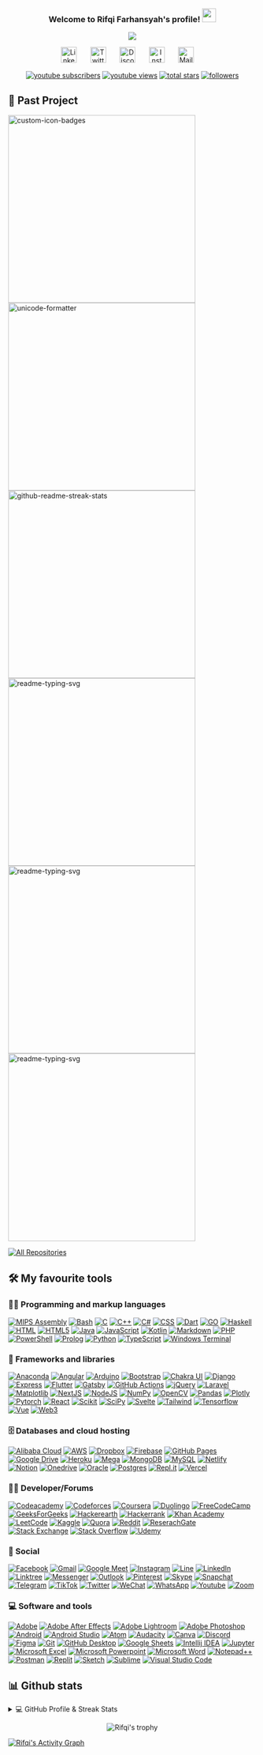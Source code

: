 <h3 align="center">
  Welcome to Rifqi Farhansyah's profile!
  <img src="https://media.giphy.com/media/hvRJCLFzcasrR4ia7z/giphy.gif" width="28">
</h3>

<!-- Typing SVG by DenverCoder1 - https://github.com/DenverCoder1/readme-typing-svg -->
<p align="center">
  <a href="https://github.com/DenverCoder1/readme-typing-svg"><img src="https://readme-typing-svg.demolab.com/?lines=Computer%20Science%20Student%20at%20ITB;Experienced%20in%20Research%20Project;3%2B%20years%20of%20coding%20experience;Lakon%20Menang%20Keri&font=Fira%20Code&center=true&width=440&height=45&color=#6BC71D&vCenter=true&size=22&pause=1000"></a>
</p>

<!-- Social icons section -->
<p align="center">
  <a href="https://www.linkedin.com/in/rifqifarhansyah/"><img width="32px" alt="Linkedin" title="Linkedin" src="https://www.iconsdb.com/icons/preview/color/6BC71D/linkedin-3-xxl.png"/></a>
  &#8287;&#8287;&#8287;&#8287;&#8287;
  <a href="https://twitter.com/rifqifarha_"><img width="32px" alt="Twitter" title="Twitter" src="https://www.iconsdb.com/icons/preview/color/6BC71D/twitter-xxl.png"/></a>
  &#8287;&#8287;&#8287;&#8287;&#8287;
  <a href="https://discordapp.com/users/13521166_Mohammad Rifqi#9063" alt="Discord"><img width="32px" alt="Discord" title="Discord" src="https://www.iconsdb.com/icons/preview/color/6BC71D/discord-2-xxl.png"/></a>
  &#8287;&#8287;&#8287;&#8287;&#8287;
  <a href="https://www.instagram.com/rifqi.farhansyah_/" alt="Instagram"><img width="32px" alt="Instagram" title="Instagram" src="https://www.iconsdb.com/icons/preview/color/6BC71D/instagram-xxl.png"/></a>
  &#8287;&#8287;&#8287;&#8287;&#8287;
  <a href="mailto:mrifki193@gmail.com" alt="Mail"><img width="32px" alt="Mail" title="Mail" src="https://www.iconsdb.com/icons/preview/color/6BC71D/mail-2-xxl.png"/></a>&#8287;&#8287;&#8287;&#8287;&#8287;
</p>

<!-- Social badges section -->
<!-- Badges with custom icons - https://github.com/DenverCoder1/custom-icon-badges -->
<!-- View counter - https://github.com/DenverCoder1/Simple-View-Counter -->
<p align="center">
  <a href="https://www.youtube.com/@rifqifarhansyah?sub_confirmation=1">
    <img alt="youtube subscribers" title="Subscribe to my YouTube channel" src="https://custom-icon-badges.demolab.com/youtube/channel/subscribers/UC0fcAqjfGTVZglbKr8Ae09A?color=%23E05D44&label=SUBSCRIBE&logo=video&logoColor=white&style=for-the-badge&labelColor=CE4630"/></a>
  <a href="https://www.youtube.com/@rifqifarhansyah">
    <img alt="youtube views" title="YouTube views" src="https://custom-icon-badges.demolab.com/youtube/channel/views/UC0fcAqjfGTVZglbKr8Ae09A?color=%23E1AD0E&logo=video&logoColor=white&style=for-the-badge&labelColor=C79600"/></a> 
  <a href="https://github.com/rifqifarhansyah?tab=repositories&sort=stargazers">
    <img alt="total stars" title="Total stars on GitHub" src="https://custom-icon-badges.demolab.com/github/stars/rifqifarhansyah?color=55960c&style=for-the-badge&labelColor=488207&logo=star"/></a>
  <a href="https://github.com/rifqifarhansyah?tab=followers">
    <img alt="followers" title="Follow me on Github" src="https://custom-icon-badges.demolab.com/github/followers/rifqifarhansyah?color=236ad3&labelColor=1155ba&style=for-the-badge&logo=person-add&label=Follow&logoColor=white"/></a>
</p>

## 📁 Past Project
<!-- Repo info cards - https://github.com/anuraghazra/github-readme-stats -->
<!-- Small repo cards (fork) - https://github.com/DenverCoder1/github-readme-stats -->
<p align="left">
  <a href="https://github.com/rifqifarhansyah/EigenFace-Recognition"><img width="380" src="https://github-readme-stats-gamma-eosin.vercel.app/api/pin?username=rifqifarhansyah&repo=EigenFace-Recognition&theme=chartreuse-dark&hide_border=true&icon_color=F8D866&show_icons=false" alt="custom-icon-badges"></a>
  <a href="https://github.com/rifqifarhansyah/Batik-Pattern-Classification"><img width="380" src="https://github-readme-stats-gamma-eosin.vercel.app/api/pin/?username=rifqifarhansyah&repo=Batik-Pattern-Classification&theme=chartreuse-dark&hide_border=true&icon_color=F8D866&show_icons=false" alt="unicode-formatter"></a>
  <a href="https://github.com/rifqifarhansyah/IF2110-BNMO-The-Game"><img width="380" src="https://github-readme-stats-gamma-eosin.vercel.app/api/pin/?username=rifqifarhansyah&repo=IF2110-BNMO-The-Game&theme=chartreuse-dark&hide_border=true&icon_color=F8D866&show_icons=false" alt="github-readme-streak-stats"></a>
  <a href="https://github.com/rifqifarhansyah/MatrixCalculator"><img width="380" src="https://github-readme-stats-gamma-eosin.vercel.app/api/pin/?username=rifqifarhansyah&repo=MatrixCalculator&theme=chartreuse-dark&hide_border=true&icon_color=F8D866&show_icons=false" alt="readme-typing-svg"></a>
  <a href="https://github.com/rifqifarhansyah/TuBes-Daspro"><img width="380" src="https://github-readme-stats-gamma-eosin.vercel.app/api/pin/?username=rifqifarhansyah&repo=TuBes-Daspro&theme=chartreuse-dark&hide_border=true&icon_color=F8D866&show_icons=false" alt="readme-typing-svg"></a>
  <a href="https://github.com/rifqifarhansyah/Tubes-PengKom"><img width="380" src="https://github-readme-stats-gamma-eosin.vercel.app/api/pin/?username=rifqifarhansyah&repo=Tubes-Pengkom&theme=chartreuse-dark&hide_border=true&icon_color=F8D866&show_icons=false" alt="readme-typing-svg"></a>
</p>

<a href="https://github.com/rifqifarhansyah?tab=repositories&sort=stargazers"><img alt="All Repositories" title="All Repositories" src="https://custom-icon-badges.demolab.com/badge/-Click%20Here%20For%20All%20My%20Repos-161B22?style=for-the-badge&color=black&logoColor=white&logo=repo"/></a>

## 🛠️ My favourite tools

### 👨‍💻 Programming and markup languages
<!-- Some badges are from https://github.com/Ileriayo/markdown-badges -->
<p>
    <a href="https://github.com/search?q=user%3Arifqifarhansyah+language%3Aassembly"><img alt="MIPS Assembly" src="https://custom-icon-badges.demolab.com/badge/Assembly-525252.svg?logo=asm-hex&logoColor=white"></a>
    <a href="https://github.com/search?q=user%3Arifqifarhansyah+language%3Abash"><img alt="Bash" src="https://img.shields.io/badge/Bash-121011.svg?logo=gnu-bash&logoColor=white"></a>
    <a href="https://github.com/search?q=user%3Arifqifarhansyah+language%3Ac"><img alt="C" src="https://custom-icon-badges.demolab.com/badge/C-03599C.svg?logo=c-in-hexagon&logoColor=white"></a>
    <a href="https://github.com/search?q=user%3Arifqifarhansyah+language%3Acpp"><img alt="C++" src="https://custom-icon-badges.demolab.com/badge/C++-9C033A.svg?logo=cpp2&logoColor=white"></a>
    <a href="https://github.com/search?q=user%3Arifqifarhansyah+language%3Acsharp"><img alt="C#" src="https://custom-icon-badges.demolab.com/badge/C%23-68217A.svg?logo=cs2&logoColor=white"></a>
    <a href="https://github.com/search?q=user%3Arifqifarhansyah+language%3Acss"><img alt="CSS" src="https://img.shields.io/badge/CSS-1572B6.svg?logo=css3&logoColor=white"></a>
    <a href="https://github.com/search?q=user%3Arifqifarhansyah+language%3Adart"><img alt="Dart" src="https://img.shields.io/badge/dart-%230175C2.svg?&logo=dart&logoColor=white"></a>
    <a href="https://github.com/search?q=user%3Arifqifarhansyah+language%3Ago"><img alt="GO" src="https://img.shields.io/badge/go-%2300ADD8.svg?&logo=go&logoColor=white"></a>
    <a href="https://github.com/search?q=user%3Arifqifarhansyah+language%3Ahaskell"><img alt="Haskell" src="https://img.shields.io/badge/Haskell-5e5086?logo=haskell&logoColor=white"></a>
    <a href="https://github.com/search?q=user%3Arifqifarhansyah+language%3Ahtml"><img alt="HTML" src="https://img.shields.io/badge/HTML-E34F26.svg?logo=html5&logoColor=white"></a>
    <a href="https://github.com/search?q=user%3Arifqifarhansyah+language%3Ahtml5"><img alt="HTML5" src="https://img.shields.io/badge/html5-%23E34F26.svg?&logo=html5&logoColor=white"></a>
    <a href="https://github.com/search?q=user%3Arifqifarhansyah+language%3Ajava"><img alt="Java" src="https://custom-icon-badges.demolab.com/badge/Java-007396.svg?logo=java&logoColor=white"></a>
    <a href="https://github.com/search?q=user%3Arifqifarhansyah+language%3Ajavascript"><img alt="JavaScript" src="https://img.shields.io/badge/JavaScript-F7DF1E.svg?logo=javascript&logoColor=black"></a>
    <a href="https://github.com/search?q=user%3Arifqifarhansyah+language%3Akotlin"><img alt="Kotlin" src="https://img.shields.io/badge/kotlin-%237F52FF.svg?&logo=kotlin&logoColor=white"></a>
    <a href="https://github.com/search?q=user%3Arifqifarhansyah+language%3Amarkdown"><img alt="Markdown" src="https://img.shields.io/badge/Markdown-000000.svg?logo=markdown&logoColor=white"></a>
    <a href="https://github.com/search?q=user%3Arifqifarhansyah+language%3Aphp"><img alt="PHP" src="https://img.shields.io/badge/php-%23777BB4.svg?&logo=php&logoColor=white"></a>
    <a href="https://github.com/search?q=user%3Arifqifarhansyah+language%3Apowershell"><img alt="PowerShell" src="https://img.shields.io/badge/PowerShell-%235391FE.svg?&logo=powershell&logoColor=white"></a>
    <a href="https://github.com/search?q=user%3Arifqifarhansyah+language%3Aprolog"><img alt="Prolog" src="https://custom-icon-badges.demolab.com/badge/Prolog-E61B23.svg?logo=swi-prolog&logoColor=white"></a>
    <a href="https://github.com/search?q=user%3Arifqifarhansyah+language%3Apython"><img alt="Python" src="https://img.shields.io/badge/Python-14354C.svg?logo=python&logoColor=white"></a>
    <a href="https://github.com/search?q=user%3Arifqifarhansyah+language%3Atypecript"><img alt="TypeScript" src="https://img.shields.io/badge/typescript-%23007ACC.svg?&logo=typescript&logoColor=white"></a>
    <a href="https://github.com/search?q=user%3Arifqifarhansyah+language%3Awindowsterminal"><img alt="Windows Terminal" src="https://img.shields.io/badge/Windows%20Terminal-%234D4D4D.svg?&logo=windows-terminal&logoColor=white"></a>
</p>

### 🧰 Frameworks and libraries

<p>
    <a href="#"><img alt="Anaconda" src="https://img.shields.io/badge/Anaconda-%2344A833.svg?&logo=anaconda&logoColor=white"></a>
    <a href="#"><img alt="Angular" src="https://img.shields.io/badge/angular.js-%23E23237.svg?&logo=angularjs&logoColor=white"></a>
    <a href="#"><img alt="Arduino" src="https://img.shields.io/badge/-Arduino-00979D?logo=Arduino&logoColor=white"></a>
    <a href="#"><img alt="Bootstrap" src="https://img.shields.io/badge/Bootstrap-7952B3.svg?logo=bootstrap&logoColor=white"></a>
    <a href="#"><img alt="Chakra UI" src="https://img.shields.io/badge/chakra-%234ED1C5.svg?&logo=chakraui&logoColor=white"></a>
    <a href="#"><img alt="Django" src="https://img.shields.io/badge/django-%23092E20.svg?&logo=django&logoColor=white"></a>
    <a href="#"><img alt="Express" src="https://img.shields.io/badge/express.js-%23404d59.svg?&logo=express&logoColor=%2361DAFB"></a>
    <a href="#"><img alt="Flutter" src="https://img.shields.io/badge/Flutter-%2302569B.svg?&logo=Flutter&logoColor=white"></a>
    <a href="#"><img alt="Gatsby" src="https://img.shields.io/badge/Gatsby-%23663399.svg?&logo=gatsby&logoColor=white"></a>
    <a href="#"><img alt="GitHub Actions" src="https://img.shields.io/badge/GitHub%20Actions-2671E5.svg?logo=github%20actions&logoColor=white"></a>
    <a href="#"><img alt="jQuery" src="https://img.shields.io/badge/jquery-%230769AD.svg?&logo=jquery&logoColor=white"></a>
    <a href="#"><img alt="Laravel" src="https://img.shields.io/badge/laravel-%23FF2D20.svg?&logo=laravel&logoColor=white"></a>
    <a href="#"><img alt="Matplotlib" src="https://img.shields.io/badge/Matplotlib-%23ffffff.svg?&logo=Matplotlib&logoColor=black"></a>
    <a href="#"><img alt="NextJS" src="https://img.shields.io/badge/nestjs-%23E0234E.svg?&logo=nestjs&logoColor=white"></a>
    <a href="#"><img alt="NodeJS" src="https://img.shields.io/badge/node.js-6DA55F?&logo=node.js&logoColor=white"></a>
    <a href="#"><img alt="NumPy" src="https://img.shields.io/badge/Numpy-013243.svg?logo=numpy&logoColor=white"></a>
    <a href="#"><img alt="OpenCV" src="https://img.shields.io/badge/opencv-%23white.svg?&logo=opencv&logoColor=white"></a>
    <a href="#"><img alt="Pandas" src="https://img.shields.io/badge/Pandas-150458.svg?logo=pandas&logoColor=white"></a>
    <a href="#"><img alt="Plotly" src="https://img.shields.io/badge/Plotly-%233F4F75.svg?&logo=plotly&logoColor=white"></a>
    <a href="#"><img alt="Pytorch" src="https://img.shields.io/badge/PyTorch-%23EE4C2C.svg?&logo=PyTorch&logoColor=white"></a>
    <a href="#"><img alt="React" src="https://img.shields.io/badge/react-%2320232a.svg?&logo=react&logoColor=%2361DAFB"></a>
    <a href="#"><img alt="Scikit" src="https://img.shields.io/badge/scikit--learn-%23F7931E.svg?&logo=scikit-learn&logoColor=white"></a>
    <a href="#"><img alt="SciPy" src="https://img.shields.io/badge/SciPy-%230C55A5.svg?&logo=scipy&logoColor=%white"></a>
    <a href="#"><img alt="Svelte" src="https://img.shields.io/badge/svelte-%23f1413d.svg?&logo=svelte&logoColor=white"></a>
    <a href="#"><img alt="Tailwind" src="https://img.shields.io/badge/tailwindcss-%2338B2AC.svg?&logo=tailwind-css&logoColor=white"></a>
    <a href="#"><img alt="Tensorflow" src="https://img.shields.io/badge/TensorFlow-%23FF6F00.svg?&logo=TensorFlow&logoColor=white"></a>
    <a href="#"><img alt="Vue" src="https://img.shields.io/badge/vuejs-%2335495e.svg?&logo=vuedotjs&logoColor=%234FC08D"></a>
    <a href="#"><img alt="Web3" src="https://img.shields.io/badge/web3.js-F16822?&logo=web3.js&logoColor=white"></a>
</p>

### 🗄️ Databases and cloud hosting

<p>
    <a href="#"><img alt="Alibaba Cloud" src="https://img.shields.io/badge/AlibabaCloud-%23FF6701.svg?&logo=alibabacloud&logoColor=white"></a>
    <a href="#"><img alt="AWS" src="https://img.shields.io/badge/AWS-%23FF9900.svg?&logo=amazon-aws&logoColor=white"></a>
    <a href="#"><img alt="Dropbox" src="https://img.shields.io/badge/Dropbox-%233B4D98.svg?&logo=Dropbox&logoColor=white"></a>
    <a href="#"><img alt="Firebase" src="https://img.shields.io/badge/Firebase-039BE5?&logo=Firebase&logoColor=white"></a>
    <a href="#"><img alt="GitHub Pages" src="https://img.shields.io/badge/GitHub%20Pages-327FC7.svg?logo=github&logoColor=white"></a>
    <a href="#"><img alt="Google Drive" src="https://img.shields.io/badge/Google%20Drive-4285F4?&logo=googledrive&logoColor=white"></a>
    <a href="#"><img alt="Heroku" src="https://img.shields.io/badge/Heroku-430098.svg?logo=heroku&logoColor=white"></a>
    <a href="#"><img alt="Mega" src="https://img.shields.io/badge/Mega-%23D90007.svg?&logo=Mega&logoColor=white"></a>
    <a href="#"><img alt="MongoDB" src="https://img.shields.io/badge/MongoDB-%234ea94b.svg?&logo=mongodb&logoColor=white"></a>
    <a href="#"><img alt="MySQL" src="https://img.shields.io/badge/mysql-%2300f.svg?&logo=mysql&logoColor=white"></a>
    <a href="#"><img alt="Netlify" src="https://img.shields.io/badge/netlify-%23000000.svg?&logo=netlify&logoColor=#00C7B7"></a>
    <a href="#"><img alt="Notion" src="https://img.shields.io/badge/Notion-010101.svg?logo=notion&logoColor=white"></a>
    <a href="#"><img alt="Onedrive" src="https://img.shields.io/badge/OneDrive-0078D4.svg?&logo=microsoftonedrive&logoColor=white"></a>
    <a href="#"><img alt="Oracle" src ="https://img.shields.io/badge/Oracle-F00000.svg?logo=oracle&logoColor=white"></a>
    <a href="#"><img alt="Postgres" src ="https://img.shields.io/badge/postgres-%23316192.svg?&logo=postgresql&logoColor=white"></a>
    <a href="#"><img alt="Repl.it" src="https://img.shields.io/badge/Repl.it-0D101E.svg?logo=Replit&logoColor=white"></a>
    <a href="#"><img alt="Vercel" src="https://img.shields.io/badge/Vercel-000000.svg?logo=vercel&logoColor=white"></a>
</p>

### 🧑‍💻 Developer/Forums

<p>
    <a href="#"><img alt="Codeacademy" src="https://img.shields.io/badge/Codecademy-FFF0E5?&logo=codecademy&logoColor=1F243A"></a>
    <a href="#"><img alt="Codeforces" src="https://img.shields.io/badge/Codeforces-445f9d?&logo=Codeforces&logoColor=white"></a>
    <a href="#"><img alt="Coursera" src="https://img.shields.io/badge/Coursera-%230056D2.svg?&logo=Coursera&logoColor=white"></a>
    <a href="#"><img alt="Duolingo" src="https://img.shields.io/badge/Duolingo-%234DC730.svg?&logo=Duolingo&logoColor=white"></a>
    <a href="#"><img alt="FreeCodeCamp" src="https://img.shields.io/badge/Freecodecamp-%23123.svg?&logo=freecodecamp&logoColor=green"></a>
    <a href="#"><img alt="GeeksForGeeks" src="https://img.shields.io/badge/GeeksforGeeks-gray?&logo=geeksforgeeks&logoColor=35914c"></a>
    <a href="#"><img alt="Hackerearth" src="https://img.shields.io/badge/HackerEarth-%232C3454.svg?&logo=HackerEarth&logoColor=Blue"></a>
    <a href="#"><img alt="Hackerrank" src="https://img.shields.io/badge/-Hackerrank-2EC866?&logo=HackerRank&logoColor=white"></a>
    <a href="#"><img alt="Khan Academy" src="https://img.shields.io/badge/KhanAcademy-%2314BF96.svg?&logo=KhanAcademy&logoColor=white"></a>
    <a href="#"><img alt="LeetCode" src="https://img.shields.io/badge/LeetCode-000000?&logo=LeetCode&logoColor=#d16c06"></a>
    <a href="#"><img alt="Kaggle" src="https://img.shields.io/badge/Kaggle-035a7d?&logo=kaggle&logoColor=white"></a>
    <a href="#"><img alt="Quora" src="https://img.shields.io/badge/Quora-%23B92B27.svg?&logo=Quora&logoColor=white"></a>
    <a href="#"><img alt="Reddit" src="https://img.shields.io/badge/Reddit-%23FF4500.svg?&logo=Reddit&logoColor=white"></a>
    <a href="#"><img alt="ReserachGate" src="https://img.shields.io/badge/ResearchGate-00CCBB?logo=ResearchGate&logoColor=white"></a>
    <a href="#"><img alt="Stack Exchange" src="https://img.shields.io/badge/StackExchange-%23ffffff.svg?&logo=StackExchange&logoColor=white"></a>
    <a href="#"><img alt="Stack Overflow" src="https://img.shields.io/badge/-Stack%20Overflow-FE7A16?logo=stack-overflow&logoColor=white"></a>
    <a href="#"><img alt="Udemy" src="https://img.shields.io/badge/Udemy-A435F0?&logo=Udemy&logoColor=white"></a>
</p>

### 💬 Social

<p>
    <a href="#"><img alt="Facebook" src="https://img.shields.io/badge/Facebook-%231877F2.svg?&logo=Facebook&logoColor=white"></a>
    <a href="#"><img alt="Gmail" src="https://img.shields.io/badge/Gmail-D14836?&logo=gmail&logoColor=white"></a>
    <a href="#"><img alt="Google Meet" src="https://img.shields.io/badge/Google%20Meet-00897B?&logo=google-meet&logoColor=white"></a>
    <a href="#"><img alt="Instagram" src="https://img.shields.io/badge/Instagram-%23E4405F.svg?&logo=Instagram&logoColor=white"></a>
    <a href="#"><img alt="Line" src="https://img.shields.io/badge/Line-00C300?&logo=line&logoColor=white"></a>
    <a href="#"><img alt="LinkedIn" src="https://img.shields.io/badge/linkedin-%230077B5.svg?&logo=linkedin&logoColor=white"></a>
    <a href="#"><img alt="Linktree" src="https://img.shields.io/badge/linktree-1de9b6?&logo=linktree&logoColor=white"></a>
    <a href="#"><img alt="Messenger" src="https://img.shields.io/badge/Messenger-00B2FF?&logo=messenger&logoColor=white"></a>
    <a href="#"><img alt="Outlook" src="https://img.shields.io/badge/Microsoft_Outlook-0078D4?&logo=microsoft-outlook&logoColor=white"></a>
    <a href="#"><img alt="Pinterest" src="https://img.shields.io/badge/Pinterest-%23E60023.svg?&logo=Pinterest&logoColor=white"></a>
    <a href="#"><img alt="Skype" src="https://img.shields.io/badge/Skype-%2300AFF0.svg?&logo=Skype&logoColor=white"></a>
    <a href="#"><img alt="Snapchat" src="https://img.shields.io/badge/Snapchat-%23FFFC00.svg?&logo=Snapchat&logoColor=white"></a>
    <a href="#"><img alt="Telegram" src="https://img.shields.io/badge/Telegram-2CA5E0?&logo=telegram&logoColor=white"></a>
    <a href="#"><img alt="TikTok" src="https://img.shields.io/badge/TikTok-%23000000.svg?&logo=TikTok&logoColor=white"></a>
    <a href="#"><img alt="Twitter" src="https://img.shields.io/badge/Twitter-%231DA1F2.svg?&logo=Twitter&logoColor=white"></a>
    <a href="#"><img alt="WeChat" src="https://img.shields.io/badge/WeChat-07C160?&logo=wechat&logoColor=white"></a>
    <a href="#"><img alt="WhatsApp" src="https://img.shields.io/badge/WhatsApp-25D366?&logo=whatsapp&logoColor=white"></a>
    <a href="#"><img alt="Youtube" src="https://img.shields.io/badge/YouTube-%23FF0000.svg?&logo=YouTube&logoColor=white"></a>
    <a href="#"><img alt="Zoom" src="https://img.shields.io/badge/Zoom-2D8CFF?&logo=zoom&logoColor=white"></a>
</p>

### 💻 Software and tools

<p>
    <a href="#"><img alt="Adobe" src="https://img.shields.io/badge/Adobe-FF0000.svg?logo=adobe&logoColor=white"></a>
    <a href="#"><img alt="Adobe After Effects" src="https://img.shields.io/badge/Adobe%20After%20Effects-9999FF.svg?&logo=Adobe%20After%20Effects&logoColor=white"></a>
    <a href="#"><img alt="Adobe Lightroom" src="https://img.shields.io/badge/Adobe%20Lightroom-31A8FF.svg?&logo=Adobe%20Lightroom&logoColor=white"></a>
    <a href="#"><img alt="Adobe Photoshop" src="https://img.shields.io/badge/adobe%20photoshop-%2331A8FF.svg?&logo=adobe%20photoshop&logoColor=white"></a>
    <a href="#"><img alt="Android" src="https://img.shields.io/badge/Android-3DDC84?logo=android&logoColor=white"></a>
    <a href="#"><img alt="Android Studio" src="https://img.shields.io/badge/Android%20Studio-008678.svg?logo=android-studio&logoColor=white"></a>
    <a href="#"><img alt="Atom" src="https://img.shields.io/badge/Atom-%2366595C.svg?&logo=atom&logoColor=white"></a>
    <a href="#"><img alt="Audacity" src="https://img.shields.io/badge/-Audacity-0000CC?logo=audacity&logoColor=white"></a>
    <a href="#"><img alt="Canva" src="https://img.shields.io/badge/Canva-%2300C4CC.svg?&logo=Canva&logoColor=white"></a>
    <a href="#"><img alt="Discord" src="https://img.shields.io/badge/-Discord-5865F2.svg?logo=discord&logoColor=white"></a>
    <a href="#"><img alt="Figma" src="https://img.shields.io/badge/figma-%23F24E1E.svg?&logo=figma&logoColor=white"></a>
    <a href="#"><img alt="Git" src="https://img.shields.io/badge/Git-F05033.svg?logo=git&logoColor=white"></a>
    <a href="#"><img alt="GitHub Desktop" src="https://img.shields.io/badge/GitHub%20Desktop-8034A9.svg?logo=github&logoColor=white"></a>
    <a href="#"><img alt="Google Sheets" src="https://img.shields.io/badge/Sheets-34A853.svg?logo=google%20sheets&logoColor=white"></a>
    <a href="#"><img alt="Intellij IDEA" src="https://img.shields.io/badge/IntelliJIDEA-000000.svg?&logo=intellij-idea&logoColor=white"></a>
    <a href="#"><img alt="Jupyter" src="https://img.shields.io/badge/Jupyter-F37626.svg?logo=Jupyter&logoColor=white"></a>
    <a href="#"><img alt="Microsoft Excel" src="https://img.shields.io/badge/Microsoft_Excel-217346?\logo=microsoft-excel&logoColor=white"></a>
    <a href="#"><img alt="Microsoft Powerpoint" src="https://img.shields.io/badge/Microsoft_PowerPoint-B7472A?logo=microsoft-powerpoint&logoColor=white"></a>
    <a href="#"><img alt="Microsoft Word" src="https://img.shields.io/badge/Microsoft_Word-2B579A?logo=microsoft-word&logoColor=white"></a>
    <a href="#"><img alt="Notepad++" src="https://img.shields.io/badge/Notepad++-90E59A.svg?&logo=notepad%2b%2b&logoColor=black"></a>
    <a href="#"><img alt="Postman" src="https://img.shields.io/badge/Postman-FF6C37?logo=postman&logoColor=white"></a>
    <a href="#"><img alt="Replit" src="https://img.shields.io/badge/Replit-DD1200?&logo=Replit&logoColor=white"></a>
    <a href="#"><img alt="Sketch" src="https://img.shields.io/badge/Sketch-FFB387?&logo=sketch&logoColor=black"></a>
    <a href="#"><img alt="Sublime" src="https://img.shields.io/badge/sublime_text-%23575757.svg?&logo=sublime-text&logoColor=important"></a>
    <a href="#"><img alt="Visual Studio Code" src="https://img.shields.io/badge/Visual%20Studio%20Code-0078d7.svg?logo=visual-studio-code&logoColor=white"></a>
</p>

## 📊 Github stats
<details> 
  <summary>💻 GitHub Profile & Streak Stats</summary>
  <br/>
  <p align="center">
    <a href="https://github.com/DenverCoder1/github-readme-streak-stats">
      <img title="🔥 Get streak stats for your profile at git.io/streak-stats" alt="Rifqi's streak" src="https://streak-stats.demolab.com?user=rifqifarhansyah&theme=chartreuse-dark&hide_border=true"/>
    </a>
  </p>
    <a href="https://github.com/anuraghazra/github-readme-stats"><img alt="Rifqi's Github Stats" src="https://github-readme-stats-gamma-eosin.vercel.app/api/?username=rifqifarhansyah&show_icons=true&include_all_commits=false&count_private=true&theme=chartreuse-dark&hide_border=true&icon_color=F8D866" height="192px"/></a>
  <a href="https://github.com/anuraghazra/github-readme-stats"><img alt="Rifqi's Top Languages" src="https://github-readme-stats-gamma-eosin.vercel.app/api/top-langs/?username=rifqifarhansyah&langs_count=8&include_all_commits=true&layout=compact&count_private=true&theme=chartreuse-dark&hide_border=true&icon_color=F8D866&hide=Jupyter%20Notebook" height="192px"/></a>
  <br/>
  <b>Note:</b> Top languages is only a metric of the languages my public code consists of and doesn't reflect experience or skill level.
  <!--START_SECTION:activity-->
  
  <!--END_SECTION:activity-->
</details>

<p align="center">
  <img title="Rifqi Farhansyah properties" alt="Rifqi's trophy" src="https://github-profile-trophy.vercel.app/?username=rifqifarhansyah&theme=matrix&no-frame=true&column=-1&margin-w=10">
</p>
<a href="https://github.com/ashutosh00710/github-readme-activity-graph"><img alt="Rifqi's Activity Graph" src="https://rifqi-activity-graph.cyclic.app/graph?username=rifqifarhansyah&theme=chartreuse-dark&hide_border=true" /></a>
<!--
**rifqifarhansyah/rifqifarhansyah** is a ✨ _special_ ✨ repository because its `README.md` (this file) appears on your GitHub profile.git 

Here are some ideas to get you started:

- 🔭 I’m currently working on ...
- 🌱 I’m currently learning ...
- 👯 I’m looking to collaborate on ...
- 🤔 I’m looking for help with ...
- 💬 Ask me about ...
- 📫 How to reach me: ...
- 😄 Pronouns: ...
- ⚡ Fun fact: ...
-->
